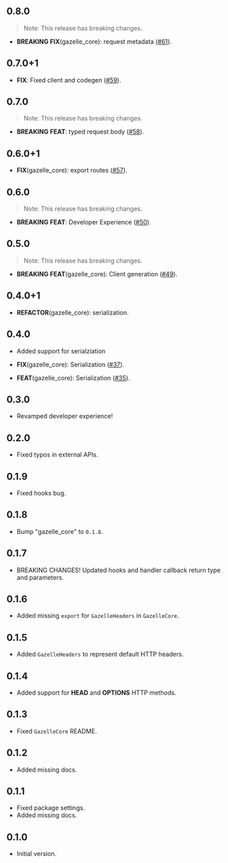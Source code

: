 ## 0.8.0

> Note: This release has breaking changes.

 - **BREAKING** **FIX**(gazelle_core): request metadata ([#61](https://github.com/intales/gazelle/issues/61)).

## 0.7.0+1

 - **FIX**: Fixed client and codegen ([#59](https://github.com/intales/gazelle/issues/59)).

## 0.7.0

> Note: This release has breaking changes.

 - **BREAKING** **FEAT**: typed request body ([#58](https://github.com/intales/gazelle/issues/58)).

## 0.6.0+1

 - **FIX**(gazelle_core): export routes ([#57](https://github.com/intales/gazelle/issues/57)).

## 0.6.0

> Note: This release has breaking changes.

 - **BREAKING** **FEAT**: Developer Experience ([#50](https://github.com/intales/gazelle/issues/50)).

## 0.5.0

> Note: This release has breaking changes.

 - **BREAKING** **FEAT**(gazelle_core): Client generation ([#49](https://github.com/intales/gazelle/issues/49)).

## 0.4.0+1

 - **REFACTOR**(gazelle_core): serialization.

## 0.4.0

 - Added support for serialziation

 - **FIX**(gazelle_core): Serialization ([#37](https://github.com/intales/gazelle/issues/37)).
 - **FEAT**(gazelle_core): Serialization ([#35](https://github.com/intales/gazelle/issues/35)).

## 0.3.0

 - Revamped developer experience!

## 0.2.0

 - Fixed typos in external APIs.

## 0.1.9

 - Fixed hooks bug.

## 0.1.8

 - Bump "gazelle_core" to `0.1.8`.

## 0.1.7

- BREAKING CHANGES! Updated hooks and handler callback return type and parameters.

## 0.1.6

- Added missing `export` for `GazelleHeaders` in `GazelleCore`.

## 0.1.5

- Added `GazelleHeaders` to represent default HTTP headers.

## 0.1.4

- Added support for **HEAD** and **OPTIONS** HTTP methods.

## 0.1.3

- Fixed `GazelleCore` README.

## 0.1.2

- Added missing docs.

## 0.1.1

- Fixed package settings.
- Added missing docs.

## 0.1.0

- Initial version.
